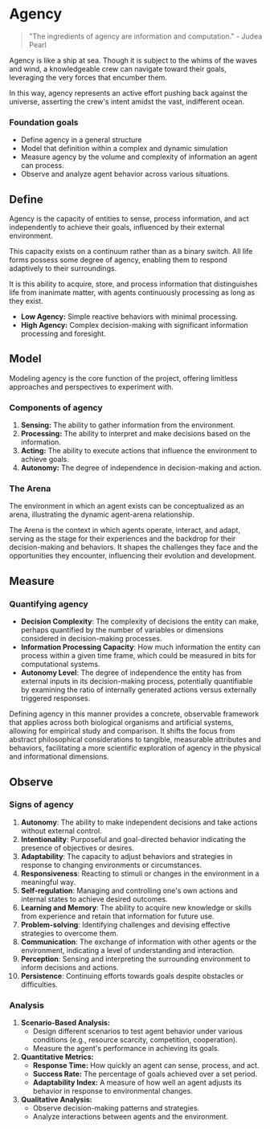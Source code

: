 # Agency

> "The ingredients of agency are information and computation." - Judea Pearl
>

Agency is like a ship at sea. Though it is subject to the whims of the waves and wind, a knowledgeable crew can navigate toward their goals, leveraging the very forces that encumber them.

In this way, agency represents an active effort pushing back against the universe, asserting the crew's intent amidst the vast, indifferent ocean.

### Foundation goals

- Define agency in a general structure
- Model that definition within a complex and dynamic simulation
- Measure agency by the volume and complexity of information an agent can process.
- Observe and analyze agent behavior across various situations.

## Define

Agency is the capacity of entities to sense, process information, and act independently to achieve their goals, influenced by their external environment.

This capacity exists on a continuum rather than as a binary switch. All life forms possess some degree of agency, enabling them to respond adaptively to their surroundings.

It is this ability to acquire, store, and process information that distinguishes life from inanimate matter, with agents continuously processing as long as they exist.

- **Low Agency:** Simple reactive behaviors with minimal processing.
- **High Agency:** Complex decision-making with significant information processing and foresight.

## Model

Modeling agency is the core function of the project, offering limitless approaches and perspectives to experiment with.

### Components of agency

1. **Sensing:** The ability to gather information from the environment.
2. **Processing:** The ability to interpret and make decisions based on the information.
3. **Acting:** The ability to execute actions that influence the environment to achieve goals.
4. **Autonomy:** The degree of independence in decision-making and action.

### The Arena

The environment in which an agent exists can be conceptualized as an arena, illustrating the dynamic agent-arena relationship.

The Arena is the context in which agents operate, interact, and adapt, serving as the stage for their experiences and the backdrop for their decision-making and behaviors. It shapes the challenges they face and the opportunities they encounter, influencing their evolution and development.

## Measure

### Quantifying agency

- **Decision Complexity**: The complexity of decisions the entity can make, perhaps quantified by the number of variables or dimensions considered in decision-making processes.
- **Information Processing Capacity**: How much information the entity can process within a given time frame, which could be measured in bits for computational systems.
- **Autonomy Level**: The degree of independence the entity has from external inputs in its decision-making process, potentially quantifiable by examining the ratio of internally generated actions versus externally triggered responses.

Defining agency in this manner provides a concrete, observable framework that applies across both biological organisms and artificial systems, allowing for empirical study and comparison. It shifts the focus from abstract philosophical considerations to tangible, measurable attributes and behaviors, facilitating a more scientific exploration of agency in the physical and informational dimensions.

## Observe

### Signs of agency

1. **Autonomy**: The ability to make independent decisions and take actions without external control.
2. **Intentionality**: Purposeful and goal-directed behavior indicating the presence of objectives or desires.
3. **Adaptability**: The capacity to adjust behaviors and strategies in response to changing environments or circumstances.
4. **Responsiveness**: Reacting to stimuli or changes in the environment in a meaningful way.
5. **Self-regulation**: Managing and controlling one's own actions and internal states to achieve desired outcomes.
6. **Learning and Memory**: The ability to acquire new knowledge or skills from experience and retain that information for future use.
7. **Problem-solving**: Identifying challenges and devising effective strategies to overcome them.
8. **Communication**: The exchange of information with other agents or the environment, indicating a level of understanding and interaction.
9. **Perception**: Sensing and interpreting the surrounding environment to inform decisions and actions.
10. **Persistence**: Continuing efforts towards goals despite obstacles or difficulties.

### Analysis

1. **Scenario-Based Analysis:**
    - Design different scenarios to test agent behavior under various conditions (e.g., resource scarcity, competition, cooperation).
    - Measure the agent's performance in achieving its goals.
2. **Quantitative Metrics:**
    - **Response Time:** How quickly an agent can sense, process, and act.
    - **Success Rate:** The percentage of goals achieved over a set period.
    - **Adaptability Index:** A measure of how well an agent adjusts its behavior in response to environmental changes.
3. **Qualitative Analysis:**
    - Observe decision-making patterns and strategies.
    - Analyze interactions between agents and the environment.
